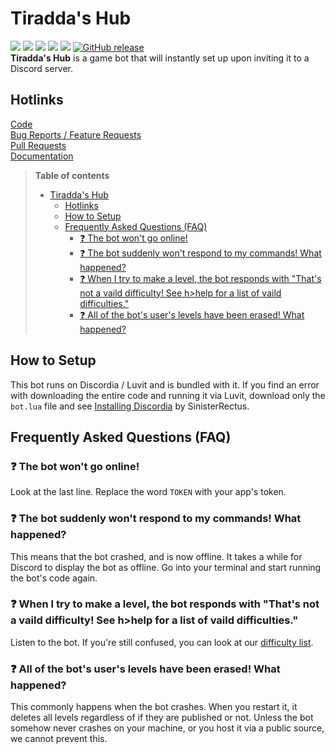 [code]: https://github.com/ToxiPlays/Tiradda-Hub
[issue]: https://github.com/ToxiPlays/Tiradda-Hub/issues
[pr]: https://github.com/ToxiPlays/Tiradda-Hub/pulls
[wiki]: https://github.com/ToxiPlays/Tiradda-Hub/wiki
[discordia-install]: https://github.com/SinisterRectus/Discordia/wiki/Installing-Discordia
[diff]: https://github.com/ToxiPlays/Tiradda-Hub/wiki/Difficulties

# Tiradda's Hub
![](https://img.shields.io/github/issues/ToxiPlays/Tiradda-Hub.svg) ![](https://img.shields.io/github/forks/ToxiPlays/Tiradda-Hub.svg) ![](https://img.shields.io/github/stars/ToxiPlays/Tiradda-Hub.svg) ![](https://img.shields.io/github/license/ToxiPlays/Tiradda-Hub.svg) ![](https://img.shields.io/badge/Made%20with-Lua-1f425f.svg) [![GitHub release](https://img.shields.io/github/release/ToxiPlays/Tiradda-Hub.svg)](https://GitHub.com/ToxiPlays/Tiradda-Hub/releases/)\
**Tiradda's Hub** is a game bot that will instantly set up upon inviting it to a Discord server.

## Hotlinks
[Code][code]\
[Bug Reports / Feature Requests][issue]\
[Pull Requests][pr]\
[Documentation][wiki]

> **Table of contents**
> 
> * [Tiradda's Hub](#tiraddas-hub)
>   * [Hotlinks](#hotlinks)
>   * [How to Setup](#how-to-setup)
>   * [Frequently Asked Questions (FAQ)](#frequently-asked-questions-faq)
>     - [❓ The bot won't go online!](#question-the-bot-wont-go-online)
>     - [❓ The bot suddenly won't respond to my commands! What happened?](#question-the-bot-suddenly-wont-respond-to-my-commands-what-happened)
>     - [❓ When I try to make a level, the bot responds with "That's not a vaild difficulty! See h>help for a list of vaild difficulties."](#question-when-i-try-to-make-a-level-the-bot-responds-with-thats-not-a-vaild-difficulty-see-hhelp-for-a-list-of-vaild-difficulties)
>     - [❓ All of the bot's user's levels have been erased! What happened?](#question-all-of-the-bots-users-levels-have-been-erased-what-happened)

## How to Setup
This bot runs on Discordia / Luvit and is bundled with it. If you find an error with downloading the entire code and running it via Luvit, download only the `bot.lua` file and see [Installing Discordia][discordia-install] by SinisterRectus.

## Frequently Asked Questions (FAQ)
### :question: The bot won't go online!
Look at the last line. Replace the word `TOKEN` with your app's token.
### :question: The bot suddenly won't respond to my commands! What happened?
This means that the bot crashed, and is now offline. It takes a while for Discord to display the bot as offline. Go into your terminal and start running the bot's code again.
### :question: When I try to make a level, the bot responds with "That's not a vaild difficulty! See h>help for a list of vaild difficulties."
Listen to the bot. If you're still confused, you can look at our [difficulty list][diff].
### :question: All of the bot's user's levels have been erased! What happened?
This commonly happens when the bot crashes. When you restart it, it deletes all levels regardless of if they are published or not. Unless the bot somehow never crashes on your machine, or you host it via a public source, we cannot prevent this.
